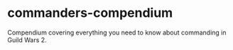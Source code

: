# commanders-compendium
Compendium covering everything you need to know about commanding in Guild Wars 2.
